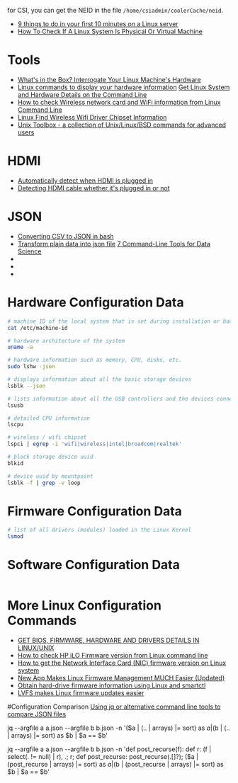 
for CSI, you can get the NEID in the file `/home/csiadmin/coolerCache/neid`.

* [9 things to do in your first 10 minutes on a Linux server](https://opensource.com/article/20/12/linux-server)
* [How To Check If A Linux System Is Physical Or Virtual Machine](https://ostechnix.com/check-linux-system-physical-virtual-machine/)

# Tools
* [What's in the Box? Interrogate Your Linux Machine's Hardware](http://www.linuxjournal.com/content/whats-box-interrogate-your-linux-machines-hardware)
* [Linux commands to display your hardware information](https://opensource.com/article/19/9/linux-commands-hardware-information)
[Get Linux System and Hardware Details on the Command Line](https://vitux.com/get-linux-system-and-hardware-details-on-the-command-line/)
* [How to check Wireless network card and WiFi information from Linux Command Line](https://www.2daygeek.com/linux-find-out-wireless-network-wifi-speed-signal-strength-quality/)
* [Linux Find Wireless Wifi Driver Chipset Information](https://www.cyberciti.biz/faq/linux-find-wireless-driver-chipset/)
* [Unix Toolbox - a collection of Unix/Linux/BSD commands for advanced users](http://cb.vu/unixtoolbox.xhtml)

# HDMI
* [Automatically detect when HDMI is plugged in](https://stackoverflow.com/questions/47960344/automatically-detect-when-hdmi-is-plugged-in/47964800)
* [Detecting HDMI cable whether it's plugged in or not](https://bbs.archlinux.org/viewtopic.php?id=133921)

# JSON
* [Converting CSV to JSON in bash](https://stackoverflow.com/questions/44780761/converting-csv-to-json-in-bash)
* [Transform plain data into json file](https://unix.stackexchange.com/questions/370032/transform-plain-data-into-json-file)
[7 Command-Line Tools for Data Science](https://www.datascienceworkshops.com/blog/seven-command-line-tools-for-data-science/)
* []()
* []()
* []()






# Hardware Configuration Data

```bash
# machine ID of the local system that is set during installation or boot
cat /etc/machine-id

# hardware architecture of the system
uname -a

# hardware information such as memory, CPU, disks, etc.
sudo lshw -json

# displays information about all the basic storage devices
lsblk --json

# lists information about all the USB controllers and the devices connected
lsusb

# detailed CPU information
lscpu

# wireless / wifi chipset
lspci | egrep -i 'wifi|wireless|intel|broadcom|realtek'

# block storage device uuid
blkid

# device uuid by mountpoint
lsblk -f | grep -v loop
```

# Firmware Configuration Data
```bash
# list of all drivers (modules) loaded in the Linux Kernel
lsmod
```

# Software Configuration Data
```bash
```

# More Linux Configuration Commands
* [GET BIOS, FIRMWARE, HARDWARE AND DRIVERS DETAILS IN LINUX/UNIX](https://www.linuxnix.com/how-to-get-bios-firmware-and-installed-drivers-details/)
* [How to check HP iLO Firmware version from Linux command line](https://www.2daygeek.com/how-to-check-hp-ilo-firmware-version-from-linux-command-line/)
* [How to get the Network Interface Card (NIC) firmware version on Linux system](https://www.dell.com/support/article/en-us/how11978/how-to-get-the-network-interface-card-nic-firmware-version-on-linux-system?lang=en)
* [New App Makes Linux Firmware Management MUCH Easier (Updated)](https://www.omgubuntu.co.uk/2019/08/new-gnome-firmware-updater-app-will-make-linux-firmware-management-easier)
* [Obtain hard-drive firmware information using Linux and smartctl](https://linuxconfig.org/obtain-hard-drive-firmware-information-using-linux-and-smartctl)
* [LVFS makes Linux firmware updates easier](https://opensource.com/article/17/11/firmware-updates-and-lvfs)

#Configuration Comparison
[Using jq or alternative command line tools to compare JSON files](https://stackoverflow.com/questions/31930041/using-jq-or-alternative-command-line-tools-to-compare-json-files)

jq --argfile a a.json --argfile b b.json -n '($a | (.. | arrays) |= sort) as $a | ($b | (.. | arrays) |= sort) as $b | $a == $b'

jq --argfile a a.json --argfile b b.json -n 'def post_recurse(f): def r: (f | select(. != null) | r), .; r; def post_recurse: post_recurse(.[]?); ($a | (post_recurse | arrays) |= sort) as $a | ($b | (post_recurse | arrays) |= sort) as $b | $a == $b'
